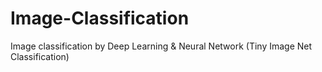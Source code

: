 # Image-Classification
Image classification by Deep Learning &amp; Neural Network (Tiny Image Net Classification)

